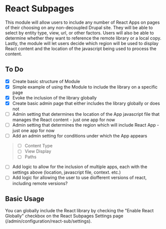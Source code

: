 # React Subpages

This module will allow users to include any number of React Apps on pages of their choosing on any non-decoupled Drupal site. They will be able to select by entity type, view, url, or other factors. Users will also be able to determine whether they want to reference the remote library or a local copy. Lastly, the module will let users decide which region will be used to display React content and the location of the javascript being used to process the content.

## To Do

- [x] Create basic structure of Module
- [x] Simple example of using the Module to include the library on a specific page
- [x] Evoke the inclusion of the library globally
- [x] Create basic admin page that either includes the library globally or does not
- [ ] Admin setting that determines the location of the App javascript file that manages the React content - just one app for now
- [ ] Admin setting that determines the region which will include React App - just one app for now
- [ ] Add an admin setting for conditions under which the App appears
> - [ ] Content Type
> - [ ] View Display
> - [ ] Paths
- [ ] Add logic to allow for the inclusion of multiple apps, each with the settings above (location, javascript file, context. etc.)
- [ ] Add logic for allowing the user to use diofferent versions of react, including remote versions?

## Basic Usage

You can globally include the React library by checking the "Enable React Globally" checkbox on the React Subpages Settings page (/admin/configuration/react-sub/settings).



